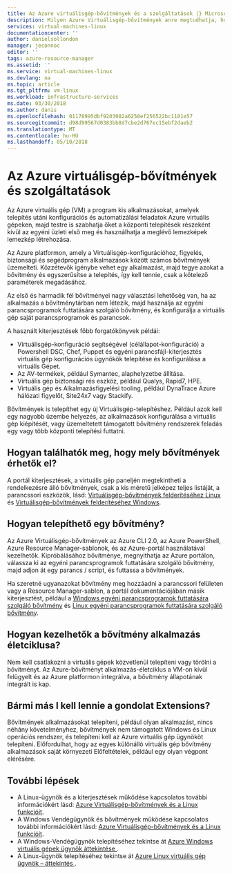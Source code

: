 ```yaml
---
title: Az Azure virtuálisgép-bővítmények és a szolgáltatások |} Microsoft Docs
description: Milyen Azure Virtuálisgép-bővítmények anre megtudhatja, hogyan használhatja ezeket az Azure virtuális gépekkel
services: virtual-machines-linux
documentationcenter: ''
author: danielsollondon
manager: jeconnoc
editor: ''
tags: azure-resource-manager
ms.assetid: ''
ms.service: virtual-machines-linux
ms.devlang: na
ms.topic: article
ms.tgt_pltfrm: vm-linux
ms.workload: infrastructure-services
ms.date: 03/30/2018
ms.author: danis
ms.openlocfilehash: 01178995dbf9203082a6250ef256522bc1101e57
ms.sourcegitcommit: d98d99567d0383bb8d7cbe2d767ec15ebf2daeb2
ms.translationtype: MT
ms.contentlocale: hu-HU
ms.lasthandoff: 05/10/2018
---
```

# <a name="azure-virtual-machine-extensions-and-features"></a>Az Azure virtuálisgép-bővítmények és szolgáltatások
Az Azure virtuális gép (VM) a program kis alkalmazásokat, amelyek telepítés utáni konfigurációs és automatizálási feladatok Azure virtuális gépeken, majd testre is szabhatja őket a központi telepítések részeként kívül az egyéni üzleti első meg és használhatja a meglévő lemezképek lemezkép létrehozása.

Az Azure platformon, amely a Virtuálisgép-konfigurációhoz, figyelés, biztonsági és segédprogram alkalmazások között számos bővítmények üzemelteti. Közzétevők igénybe vehet egy alkalmazást, majd tegye azokat a bővítmény és egyszerűsítse a telepítés, így kell tennie, csak a kötelező paraméterek megadásához. 

 Az első és harmadik fél bővítményei nagy választási lehetőség van, ha az alkalmazás a bővítménytárban nem létezik, majd használja az egyéni parancsprogramok futtatására szolgáló bővítmény, és konfigurálja a virtuális gép saját parancsprogramok és parancsok.

A használt kiterjesztések főbb forgatókönyvek példái:
* Virtuálisgép-konfiguráció segítségével (célállapot-konfiguráció) a Powershell DSC, Chef, Puppet és egyéni parancsfájl-kiterjesztés virtuális gép konfigurációs ügynökök telepítése és konfigurálása a virtuális Gépet. 
* Az AV-termékek, például Symantec, alaphelyzetbe állítása.
* Virtuális gép biztonsági rés eszköz, például Qualys, Rapid7, HPE.
* Virtuális gép és Alkalmazásfigyelési tooling, például DynaTrace Azure hálózati figyelőt, Site24x7 vagy Stackify.

Bővítmények is telepíthet egy új Virtuálisgép-telepítéshez. Például azok kell egy nagyobb üzembe helyezés, az alkalmazások konfigurálása a virtuális gép kiépítését, vagy üzemeltetett támogatott bővítmény rendszerek feladás egy vagy több központi telepítési futtatni.

## <a name="how-can-i-find-what-extensions-are-available"></a>Hogyan találhatók meg, hogy mely bővítmények érhetők el?
A portál kiterjesztések, a virtuális gép paneljén megtekintheti a rendelkezésre álló bővítmények, csak a kis méretű jelképez teljes listáját, a parancssori eszközök, lásd: [Virtuálisgép-bővítmények felderítéséhez Linux](features-linux.md) és [ Virtuálisgép-bővítmények felderítéséhez Windows](features-windows.md).

## <a name="how-can-i-install-an-extension"></a>Hogyan telepíthető egy bővítmény?
Az Azure Virtuálisgép-bővítmények az Azure CLI 2.0, az Azure PowerShell, Azure Resource Manager-sablonok, és az Azure-portál használatával kezelhetők. Kipróbálásához bővítménye, megnyithatja az Azure portálon, válassza ki az egyéni parancsprogramok futtatására szolgáló bővítmény, majd adjon át egy parancs / script, és futtassa a bővítmények.

Ha szeretné ugyanazokat bővítmény meg hozzáadni a parancssori felületen vagy a Resource Manager-sablon, a portál dokumentációjában másik kiterjesztést, például a [Windows egyéni parancsprogramok futtatására szolgáló bővítmény](custom-script-windows.md) és [Linux egyéni parancsprogramok futtatására szolgáló bővítmény](custom-script-linux.md).

## <a name="how-do-i-manage-extension-application-lifecycle"></a>Hogyan kezelhetők a bővítmény alkalmazás életciklusa?
Nem kell csatlakozni a virtuális gépek közvetlenül telepíteni vagy törölni a bővítményt. Az Azure-bővítményt alkalmazás-életciklus a VM-on kívül felügyelt és az Azure platformon integrálva, a bővítmény állapotának integrált is kap.

## <a name="anything-else-i-should-be-thinking-about-for-extensions"></a>Bármi más I kell lennie a gondolat Extensions?
Bővítmények alkalmazásokat telepíteni, például olyan alkalmazást, nincs néhány követelményhez, bővítmények nem támogatott Windows és Linux operációs rendszer, és telepíteni kell az Azure virtuális gép ügynököt telepíteni. Előfordulhat, hogy az egyes különálló virtuális gép bővítmény alkalmazások saját környezeti Előfeltételek, például egy olyan végpont elérésére.

## <a name="next-steps"></a>További lépések
* A Linux-ügynök és a kiterjesztések működése kapcsolatos további információkért lásd: [Azure Virtuálisgép-bővítmények és a Linux funkcióit](features-linux.md).
* A Windows Vendégügynök és bővítmények működése kapcsolatos további információkért lásd: [Azure Virtuálisgép-bővítmények és a Linux funkcióit](features-windows.md).  
* A Windows-Vendégügynök telepítéséhez tekintse át [Azure Windows virtuális gépek ügynök áttekintése ](agent-windows.md).  
* A Linux-ügynök telepítéséhez tekintse át [Azure Linux virtuális gép ügynök – áttekintés ](agent-linux.md).  

